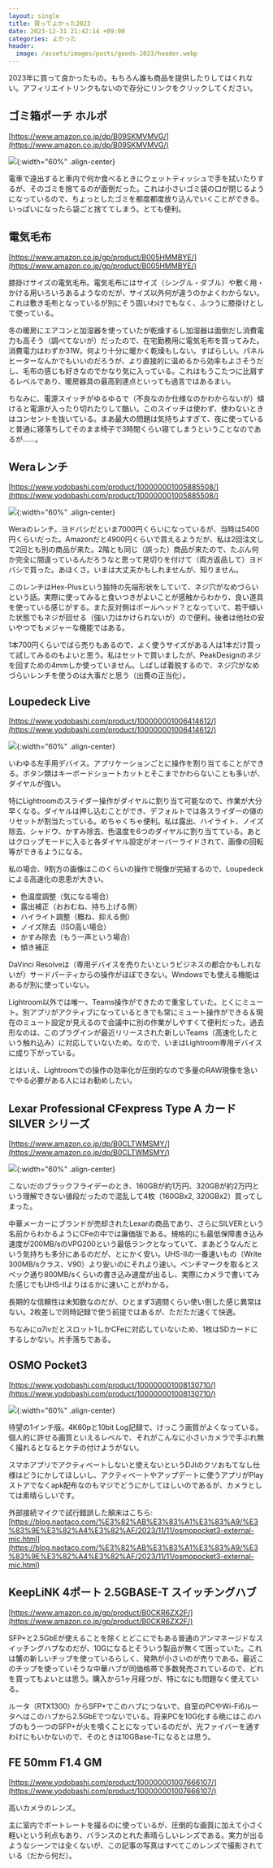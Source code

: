 ```yaml
---
layout: single
title: 買ってよかった2023
date: 2023-12-31 21:42:14 +09:00
categories: よかった
header:
  image: /assets/images/posts/goods-2023/header.webp
---
```


2023年に買って良かったもの。もちろん誰も商品を提供したりしてはくれない。アフィリエイトリンクもないので存分にリンクをクリックしてください。


## ゴミ箱ポーチ ホルポ

[https://www.amazon.co.jp/dp/B09SKMVMVG/](https://www.amazon.co.jp/dp/B09SKMVMVG/)

![](/assets/images/posts/goods-2023/horupo.webp){:width="60%" .align-center}

電車で遠出すると車内で何か食べるときにウェットティッシュで手を拭いたりするが、そのゴミを捨てるのが面倒だった。これは小さいゴミ袋の口が閉じるようになっているので、ちょっとしたゴミを都度都度放り込んでいくことができる。いっぱいになったら袋ごと捨ててしまう。とても便利。

## 電気毛布

[https://www.amazon.co.jp/gp/product/B005HMMBYE/](https://www.amazon.co.jp/gp/product/B005HMMBYE/)

膝掛けサイズの電気毛布。電気毛布にはサイズ（シングル・ダブル）や敷く用・かける用いろいろあるようなのだが、サイズ以外何が違うのかよくわからない。これは敷き毛布となっているが別にそう固いわけでもなく、ふつうに膝掛けとして使っている。

冬の暖房にエアコンと加湿器を使っていたが乾燥するし加湿器は面倒だし消費電力も高そう（調べてないが）だったので、在宅勤務用に電気毛布を買ってみた。消費電力はわずか31W。何より十分に暖かく乾燥もしない。すばらしい。パネルヒーターなんかでもいいのだろうが、より直接的に温めるから効率もよさそうだし、毛布の感じも好きなのでかなり気に入っている。これはもうこたつに比肩するレベルであり、暖房器具の最高到達点といっても過言ではあるまい。

ちなみに、電源スイッチがゆるゆるで（不良なのか仕様なのかわからないが）傾けると電源が入ったり切れたりして酷い。このスイッチは使わず、使わないときはコンセントを抜いている。まあ最大の問題は気持ちよすぎて、夜に使っていると普通に寝落ちしてそのまま椅子で3時間くらい寝てしまうということなのであるが……。

## Weraレンチ

[https://www.yodobashi.com/product/100000001005885508/](https://www.yodobashi.com/product/100000001005885508/)

![](/assets/images/posts/goods-2023/wera.webp){:width="60%" .align-center}

Weraのレンチ。ヨドバシだといま7000円くらいになっているが、当時は5400円くらいだった。Amazonだと4900円くらいで買えるようだが、私は2回注文して2回とも別の商品が来た。2階とも同じ（誤った）商品が来たので、たぶん何か完全に間違っているんだろうなと思って見切りを付けて（両方返品して）ヨドバシで買った。あほくさ。いまは大丈夫かもしれませんが、知りません。

このレンチはHex-Plusという独特の先端形状をしていて、ネジ穴がなめづらいという話。実際に使ってみると食いつきがよいことが感触からわかり、良い道具を使っている感じがする。また反対側はボールヘッド？となっていて、若干傾いた状態でもネジが回せる（強い力はかけられないが）ので便利。後者は他社の安いやつでもメジャーな機能ではある。

1本700円くらいでばら売りもあるので、よく使うサイズがある人は1本だけ買って試してみるのもよいと思う。私はセットで買いましたが、PeakDesignのネジを回すための4mmしか使っていません。しばしば着脱するので、ネジ穴がなめづらいレンチを使うのは大事だと思う（出費の正当化）。

## Loupedeck Live

[https://www.yodobashi.com/product/100000001006414612/](https://www.yodobashi.com/product/100000001006414612/)

![](/assets/images/posts/goods-2023/loupedeck.webp){:width="60%" .align-center}

いわゆる左手用デバイス。アプリケーションごとに操作を割り当てることができる。ボタン類はキーボードショートカットとそこまでかわらないことも多いが、ダイヤルが強い。

特にLightroomのスライダー操作がダイヤルに割り当て可能なので、作業が大分早くなる。ダイヤルは押し込むことができ、デフォルトでは各スライダーの値のリセットが割当たっている。めちゃくちゃ便利。私は露出、ハイライト、ノイズ除去、シャドウ、かすみ除去、色温度を6つのダイヤルに割り当てている。あとはクロップモードに入ると各ダイヤル設定がオーバーライドされて、画像の回転等ができるようになる。

私の場合、9割方の画像はこのくらいの操作で現像が完結するので、Loupedeckによる高速化の恩恵が大きい。

- 色温度調整（気になる場合）
- 露出補正（おおむね、持ち上げる側）
- ハイライト調整（概ね、抑える側）
- ノイズ除去（ISO高い場合）
- かすみ除去（もう一声という場合）
- 傾き補正

DaVinci Resolveは（専用デバイスを売りたいというビジネスの都合かもしれないが）サードパーティからの操作がほぼできない。Windowsでも使える機能はあるが別に使っていない。

Lightroom以外では唯一、Teams操作ができたので重宝していた。とくにミュート。別アプリがアクティブになっているときでも常にミュート操作ができる＆現在のミュート設定が見えるので会議中に別の作業がしやすくて便利だった。過去形なのは、このプラグインが最近リリースされた新しいTeams（高速化したという触れ込み）に対応していないため。なので、いまはLightroom専用デバイスに成り下がっている。

とはいえ、Lightroomでの操作の効率化が圧倒的なので多量のRAW現像を急いでやる必要がある人にはお勧めしたい。

## Lexar Professional CFexpress Type A カード SILVER シリーズ

[https://www.amazon.co.jp/dp/B0CLTWMSMY/](https://www.amazon.co.jp/dp/B0CLTWMSMY/)

![](/assets/images/posts/goods-2023/cfe.webp){:width="60%" .align-center}

こないだのブラックフライデーのとき、160GBが約1万円、320GBが約2万円という理解できない値段だったので混乱して4枚（160GBx2, 320GBx2）買ってしまった。

中華メーカーにブランドが売却されたLexarの商品であり、さらにSILVERという名前からわかるようにCFeの中では廉価版である。規格的にも最低保障書き込み速度が200MB/sのVPG200という最低ランクとなっていて、まあどうなんだという気持ちも多分にあるのだが、とにかく安い。UHS-IIの一番速いもの（Write 300MB/sクラス、V90）より安いのにそれより速い。ベンチマークを取るとスペック通り800MB/sくらいの書き込み速度が出るし、実際にカメラで書いてみた感じでもUHS-IIよりはるかに速いことがわかる。

長期的な信頼性は未知数なのだが、ひとまず3週間くらい使い倒した感じ異常はない。2枚差しで同時記録で使う前提ではあるが、ただただ速くて快適。

ちなみにα7ivだとスロット1しかCFeに対応していないため、1枚はSDカードにするしかない。片手落ちである。

## OSMO Pocket3

[https://www.yodobashi.com/product/100000001008130710/](https://www.yodobashi.com/product/100000001008130710/)

![](/assets/images/posts/goods-2023/osmopocket3.webp){:width="60%" .align-center}

待望の1インチ版。4K60pと10bit Log記録で、けっこう画質がよくなっている。個人的に許せる画質といえるレベルで、それがこんなに小さいカメラで手ぶれ無く撮れるとなるとケチの付けようがない。

スマホアプリでアクティベートしないと使えないというDJIのクソおもてなし仕様はどうにかしてほしいし、アクティベートやアップデートに使うアプリがPlayストアでなくapk配布なのもマジでどうにかしてほしいのであるが、カメラとしては素晴らしいです。

外部接続マイクで試行錯誤した顛末はこちら: [https://blog.naotaco.com/%E3%82%AB%E3%83%A1%E3%83%A9/%E3%83%9E%E3%82%A4%E3%82%AF/2023/11/11/osmopocket3-external-mic.html](https://blog.naotaco.com/%E3%82%AB%E3%83%A1%E3%83%A9/%E3%83%9E%E3%82%A4%E3%82%AF/2023/11/11/osmopocket3-external-mic.html)

## KeepLiNK 4ポート 2.5GBASE-T スイッチングハブ

[https://www.amazon.co.jp/gp/product/B0CKR6ZX2F/](https://www.amazon.co.jp/gp/product/B0CKR6ZX2F/)

SFP+と2.5GbEが使えることを除くとどこにでもある普通のアンマネージドなスイッチングハブなのだが、10Gになるとそういう製品が無くて困っていた。これは蟹の新しいチップを使っているらしく、発熱が小さいのが売りである。最近このチップを使っていそうな中華ハブが同価格帯で多数発売されているので、どれを買ってもよいとは思う。購入から1ヶ月経つが、特になにも問題なく使えている。

ルータ（RTX1300）からSFP+でこのハブにつないで、自室のPCやWi-Fi6ルータへはこのハブから2.5GbEでつないでいる。将来PCを10G化する暁にはこのハブのもう一つのSFP+が火を噴くことになっているのだが、光ファイバーを通すわけにもいかないので、そのときは10GBase-Tになるとは思う。

## FE 50mm F1.4 GM

[https://www.yodobashi.com/product/100000001007666107/](https://www.yodobashi.com/product/100000001007666107/)

高いカメラのレンズ。

主に室内でポートレートを撮るのに使っているが、圧倒的な画質に加えて小さく軽いという利点もあり、バランスのとれた素晴らしいレンズである。実力が出るようなシーンでは全くないが、この記事の写真はすべてこのレンズで撮影されている（だから何だ）。





